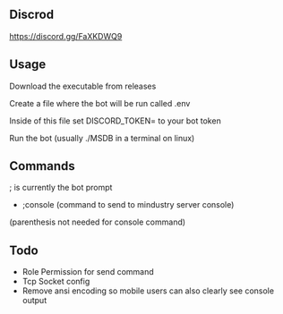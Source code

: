 ## Discrod
https://discord.gg/FaXKDWQ9

## Usage
Download the executable from releases

Create a file where the bot will be run called .env

Inside of this file set DISCORD_TOKEN= to your bot token 

Run the bot (usually ./MSDB in a terminal on linux)

## Commands
; is currently the bot prompt

- ;console (command to send to mindustry server console)

(parenthesis not needed for console command)


## Todo
- Role Permission for send command
- Tcp Socket config
- Remove ansi encoding so mobile users can also clearly see console output